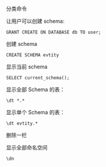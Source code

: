 分类命令


让用户可以创建 schema:

    GRANT CREATE ON DATABASE db TO user;

创建 schema

    CREATE SCHEMA evtity

显示当前 schema

    SELECT current_schema();

显示全部 Schema 的表：

    \dt *.*

显示单个 Schema 的表：

    \dt evtity.*

删除一栏


显示全部命名空间

    \dn
